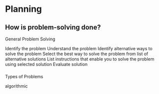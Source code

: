# Planning

## How is problem-solving done?

<procedure>
<p>General Problem Solving</p>
<step>Identify the problem</step>
<step>Understand the problem</step>
<step>Identify alternative ways to solve the problem</step>
<step>Select the best way to solve the problem from list of alternative solutions</step>
<step>List instructions that enable you to solve the problem using selected solution</step>
<step>Evaluate solution</step>
</procedure>

### 

<procedure>
<p>Types of Problems</p>
<step>algorithmic</step>

</procedure>

